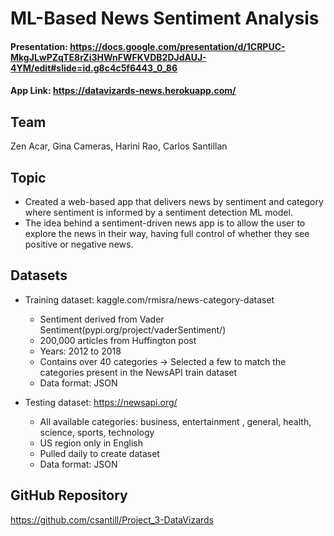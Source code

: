
# ML-Based News Sentiment Analysis


#### Presentation: https://docs.google.com/presentation/d/1CRPUC-MkgJLwPZqTE8rZi3HWnFWFKVDB2DJdAUJ-4YM/edit#slide=id.g8c4c5f6443_0_86
#### App Link: https://datavizards-news.herokuapp.com/

## Team
Zen Acar, Gina Cameras, Harini Rao, Carlos Santillan

## Topic
* Created a web-based app that delivers news by sentiment and category where sentiment is informed by a sentiment detection ML model.
* The idea behind a sentiment-driven news app is to allow the user to explore the news in their way, having full control of whether they see positive or negative news.

## Datasets
* Training dataset: kaggle.com/rmisra/news-category-dataset
  - Sentiment derived from Vader Sentiment(pypi.org/project/vaderSentiment/)
  - 200,000 articles from Huffington post
  - Years: 2012 to 2018
  - Contains over 40 categories → Selected a few to match the categories present in the NewsAPI train dataset
  - Data format: JSON

* Testing dataset: https://newsapi.org/
  - All available categories: business, entertainment , general,  health,  science,  sports,  technology
  - US region only in English
  - Pulled daily to create dataset
  - Data format: JSON


## GitHub Repository
https://github.com/csantill/Project_3-DataVizards

